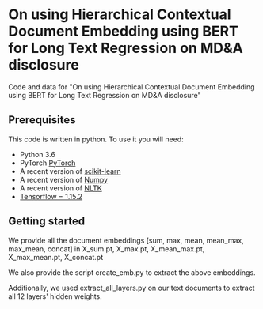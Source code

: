 On using Hierarchical Contextual Document Embedding using BERT for Long Text Regression on MD&A disclosure
===============

Code and data for "On using Hierarchical Contextual Document Embedding using BERT for Long Text Regression on MD&A disclosure"

## Prerequisites
This code is written in python. To use it you will need:
- Python 3.6
- PyTorch [PyTorch](https://pytorch.org/)
- A recent version of [scikit-learn](https://scikit-learn.org/)
- A recent version of [Numpy](http://www.numpy.org)
- A recent version of [NLTK](http://www.nltk.org)
- [Tensorflow = 1.15.2](https://www.tensorflow.org)

## Getting started
We provide all the document embeddings [sum, max, mean, mean_max, max_mean, concat] in X_sum.pt, X_max.pt, X_mean_max.pt, X_max_mean.pt, X_concat.pt

We also provide the script create_emb.py to extract the above embeddings.

Additionally, we used extract_all_layers.py on our text documents to extract all 12 layers' hidden weights.
